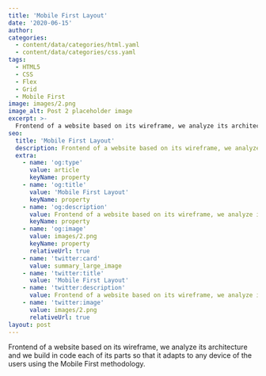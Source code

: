 ```yaml
---
title: 'Mobile First Layout'
date: '2020-06-15'
author: 
categories:
  - content/data/categories/html.yaml
  - content/data/categories/css.yaml
tags:
  - HTML5
  - CSS
  - Flex
  - Grid
  - Mobile First
image: images/2.png
image_alt: Post 2 placeholder image
excerpt: >-
  Frontend of a website based on its wireframe, we analyze its architecture and we build in code each of its parts so that it adapts to any device of the users using the Mobile First methodology.
seo:
  title: 'Mobile First Layout'
  description: Frontend of a website based on its wireframe, we analyze its architecture and we build in code each of its parts so that it adapts to any device of the users using the Mobile First methodology.
  extra:
    - name: 'og:type'
      value: article
      keyName: property
    - name: 'og:title'
      value: 'Mobile First Layout'
      keyName: property
    - name: 'og:description'
      value: Frontend of a website based on its wireframe, we analyze its architecture and we build in code each of its parts so that it adapts to any device of the users using the Mobile First methodology.
      keyName: property
    - name: 'og:image'
      value: images/2.png
      keyName: property
      relativeUrl: true
    - name: 'twitter:card'
      value: summary_large_image
    - name: 'twitter:title'
      value: 'Mobile First Layout'
    - name: 'twitter:description'
      value: Frontend of a website based on its wireframe, we analyze its architecture and we build in code each of its parts so that it adapts to any device of the users using the Mobile First methodology.
    - name: 'twitter:image'
      value: images/2.png
      relativeUrl: true
layout: post
---
```


Frontend of a website based on its wireframe, we analyze its architecture and we build in code each of its parts so that it adapts to any device of the users using the Mobile First methodology.